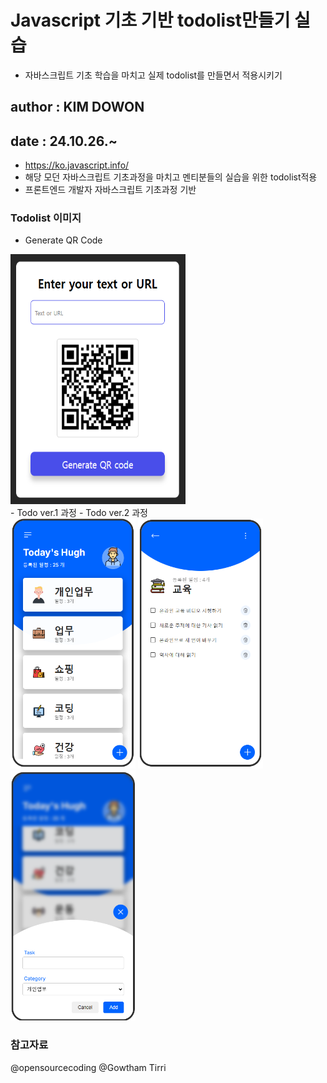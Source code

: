 # Javascript 기초 기반 todolist만들기 실습

- 자바스크립트 기초 학습을 마치고 실제 todolist를 만들면서 적용시키기

## author : KIM DOWON

## date : 24.10.26.~

- <https://ko.javascript.info/>
- 해당 모던 자바스크립트 기초과정을 마치고 멘티분들의 실습을 위한 todolist적용
- 프론트엔드 개발자 자바스크립트 기초과정 기반

### Todolist 이미지

- Generate QR Code

<div>
<img src="/qr-study.png" width="280" height="400"/>
</div>
- Todo ver.1 과정
- Todo ver.2 과정

<div>
<img src="/image.png" width="200" height="400"/>
<img src="/image2.png" width="200" height="400"/>
<img src="/image3.png" width="200" height="400"/>
</div>

### 참고자료

@opensourcecoding
@Gowtham Tirri
